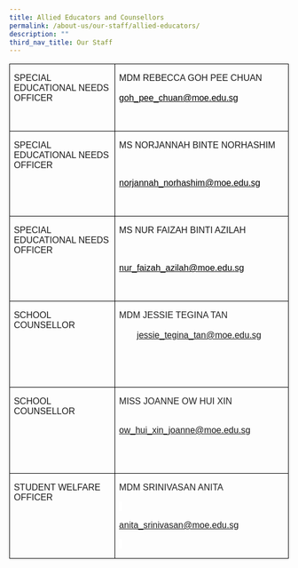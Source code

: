 ```yaml
---
title: Allied Educators and Counsellors
permalink: /about-us/our-staff/allied-educators/
description: ""
third_nav_title: Our Staff
---
```

<table class="MsoTableGrid" border="1" cellspacing="0" cellpadding="0" style="border-collapse:collapse;border:none;mso-border-alt:solid windowtext .5pt;
 mso-yfti-tbllook:1184;mso-padding-alt:0in 5.4pt 0in 5.4pt"><tbody><tr style="mso-yfti-irow:0;mso-yfti-firstrow:yes"><td width="319" valign="top" style="width:239.4pt;border:solid windowtext 1.0pt;
  mso-border-alt:solid windowtext .5pt;padding:0in 5.4pt 0in 5.4pt"><p class="MsoNormal"><span style="font-family:&quot;Arial&quot;,sans-serif">SPECIAL EDUCATIONAL NEEDS OFFICER</span></p></td><td width="319" valign="top" style="width:239.4pt;border:solid windowtext 1.0pt;
  border-left:none;mso-border-left-alt:solid windowtext .5pt;mso-border-alt:
  solid windowtext .5pt;padding:0in 5.4pt 0in 5.4pt"><p class="MsoNormal"><span style="font-family:&quot;Arial&quot;,sans-serif">MDM REBECCA GOH PEE CHUAN<br><br><a href="mailto:goh_pee_chuan@moe.edu.sg"><span style="color:windowtext">goh_pee_chuan@moe.edu.sg</span></a></span></p><p class="MsoNormal"><span style="font-family:&quot;Arial&quot;,sans-serif">&nbsp;</span></p></td></tr><tr style="mso-yfti-irow:1"><td width="319" valign="top" style="width:239.4pt;border:solid windowtext 1.0pt;
  border-top:none;mso-border-top-alt:solid windowtext .5pt;mso-border-alt:solid windowtext .5pt;
  padding:0in 5.4pt 0in 5.4pt"><p class="MsoNormal"><span style="font-family:&quot;Arial&quot;,sans-serif">SPECIAL EDUCATIONAL NEEDS OFFICER</span></p></td><td width="319" valign="top" style="width:239.4pt;border-top:none;border-left:
  none;border-bottom:solid windowtext 1.0pt;border-right:solid windowtext 1.0pt;
  mso-border-top-alt:solid windowtext .5pt;mso-border-left-alt:solid windowtext .5pt;
  mso-border-alt:solid windowtext .5pt;padding:0in 5.4pt 0in 5.4pt"><p class="MsoNormal"><span style="font-family:&quot;Arial&quot;,sans-serif">MS NORJANNAH BINTE NORHASHIM</span></p><p class="MsoNormal" align="center" style="text-align:center"><span style="font-family:&quot;Arial&quot;,sans-serif">&nbsp;</span></p><p class="MsoNormal"><span style="font-family:&quot;Arial&quot;,sans-serif"><a href="mailto:norjannah_norhashim@moe.edu.sg"><span style="color:windowtext">norjannah_norhashim@moe.edu.sg</span></a></span></p><p class="MsoNormal"><span style="font-family:&quot;Arial&quot;,sans-serif">&nbsp;</span></p></td></tr><tr style="mso-yfti-irow:2"><td width="319" valign="top" style="width:239.4pt;border:solid windowtext 1.0pt;
  border-top:none;mso-border-top-alt:solid windowtext .5pt;mso-border-alt:solid windowtext .5pt;
  padding:0in 5.4pt 0in 5.4pt"><p class="MsoNormal"><span style="font-family:&quot;Arial&quot;,sans-serif">SPECIAL EDUCATIONAL NEEDS OFFICER</span></p></td><td width="319" valign="top" style="width:239.4pt;border-top:none;border-left:
  none;border-bottom:solid windowtext 1.0pt;border-right:solid windowtext 1.0pt;
  mso-border-top-alt:solid windowtext .5pt;mso-border-left-alt:solid windowtext .5pt;
  mso-border-alt:solid windowtext .5pt;padding:0in 5.4pt 0in 5.4pt"><p class="MsoNormal"><span style="font-family:&quot;Arial&quot;,sans-serif">MS NUR FAIZAH BINTI AZILAH</span></p><p class="MsoNormal" align="center" style="text-align:center"><span style="font-family:&quot;Arial&quot;,sans-serif">&nbsp;</span></p><p class="MsoNormal"><span style="font-family:&quot;Arial&quot;,sans-serif"><a href="mailto:nur_faizah_azilah@moe.edu.sg"><span style="color:windowtext">nur_faizah_azilah@moe.edu.sg</span></a></span></p><p class="MsoNormal"><span style="font-family:&quot;Arial&quot;,sans-serif">&nbsp;</span></p></td></tr><tr style="mso-yfti-irow:3"><td width="319" valign="top" style="width:239.4pt;border:solid windowtext 1.0pt;
  border-top:none;mso-border-top-alt:solid windowtext .5pt;mso-border-alt:solid windowtext .5pt;
  padding:0in 5.4pt 0in 5.4pt"><p class="MsoNormal"><span style="font-family:&quot;Arial&quot;,sans-serif">SCHOOL COUNSELLOR</span></p></td><td width="319" valign="top" style="width:239.4pt;border-top:none;border-left:
  none;border-bottom:solid windowtext 1.0pt;border-right:solid windowtext 1.0pt;
  mso-border-top-alt:solid windowtext .5pt;mso-border-left-alt:solid windowtext .5pt;
  mso-border-alt:solid windowtext .5pt;padding:0in 5.4pt 0in 5.4pt"><p class="MsoNormal"><span style="font-family:&quot;Arial&quot;,sans-serif;color:#222222;
  background:white">MDM JESSIE TEGINA TAN</span><span style="font-family:
  &quot;Arial&quot;,sans-serif;color:#222222"><br style="box-sizing: border-box;
  overflow-wrap: break-word;border-color:var(--chakra-colors-chakra-border-color);
  font-variant-ligatures: normal;font-variant-caps: normal;orphans: 2;
  widows: 2;-webkit-text-stroke-width: 0px;text-decoration-thickness: initial;
  text-decoration-style: initial;text-decoration-color: initial;word-spacing:
  0px"><br style="box-sizing: border-box;overflow-wrap: break-word;border-color:
  var(--chakra-colors-chakra-border-color);font-variant-ligatures: normal;
  font-variant-caps: normal;orphans: 2;widows: 2;-webkit-text-stroke-width: 0px;
  text-decoration-thickness: initial;text-decoration-style: initial;text-decoration-color: initial;
  word-spacing:0px"></span><span style="font-family:&quot;Arial&quot;,sans-serif"><a href="mailto:jessie_tegina_tan@moe.edu.sg" style="box-sizing: border-box;
  overflow-wrap: break-word;border-color:var(--chakra-colors-chakra-border-color);
  margin:2rem;font-variant-ligatures: normal;font-variant-caps: normal;
  orphans: 2;widows: 2;-webkit-text-stroke-width: 0px;word-spacing:0px">jessie_tegina_tan@moe.edu.sg</a></span></p><p class="MsoNormal"><span style="font-family:&quot;Arial&quot;,sans-serif">&nbsp;</span></p><p class="MsoNormal"><span style="font-family:&quot;Arial&quot;,sans-serif">&nbsp;</span></p></td></tr><tr style="mso-yfti-irow:4"><td width="319" valign="top" style="width:239.4pt;border:solid windowtext 1.0pt;
  border-top:none;mso-border-top-alt:solid windowtext .5pt;mso-border-alt:solid windowtext .5pt;
  padding:0in 5.4pt 0in 5.4pt"><p class="MsoNormal"><span style="font-family:&quot;Arial&quot;,sans-serif">SCHOOL COUNSELLOR</span></p><p class="MsoNormal"><span style="font-family:&quot;Arial&quot;,sans-serif">&nbsp;</span></p></td><td width="319" valign="top" style="width:239.4pt;border-top:none;border-left:
  none;border-bottom:solid windowtext 1.0pt;border-right:solid windowtext 1.0pt;
  mso-border-top-alt:solid windowtext .5pt;mso-border-left-alt:solid windowtext .5pt;
  mso-border-alt:solid windowtext .5pt;padding:0in 5.4pt 0in 5.4pt"><p class="MsoNormal"><span style="font-family:&quot;Arial&quot;,sans-serif;color:#222222;
  background:white">MISS JOANNE OW HUI XIN</span><span style="font-family:
  &quot;Arial&quot;,sans-serif;color:#222222"><br style="mso-special-character:line-break;
  box-sizing: border-box;overflow-wrap: break-word;border-color:var(--chakra-colors-chakra-border-color);
  font-variant-ligatures: normal;font-variant-caps: normal;orphans: 2;
  widows: 2;-webkit-text-stroke-width: 0px;text-decoration-thickness: initial;
  text-decoration-style: initial;text-decoration-color: initial;word-spacing:
  0px"><br style="mso-special-character:line-break"></span></p><p class="MsoNormal"><span style="font-family:&quot;Arial&quot;,sans-serif;color:#222222"><a href="mailto:ow_hui_xin_joanne@moe.edu.sg">ow_hui_xin_joanne@moe.edu.sg</a></span></p><p class="MsoNormal"><span style="font-family:&quot;Arial&quot;,sans-serif;color:#222222"><br style="mso-special-character:line-break"><br style="mso-special-character:line-break"></span><span style="font-family:&quot;Arial&quot;,sans-serif"></span></p></td></tr><tr style="mso-yfti-irow:5;mso-yfti-lastrow:yes"><td width="319" valign="top" style="width:239.4pt;border:solid windowtext 1.0pt;
  border-top:none;mso-border-top-alt:solid windowtext .5pt;mso-border-alt:solid windowtext .5pt;
  padding:0in 5.4pt 0in 5.4pt"><p class="MsoNormal"><span style="font-family:&quot;Arial&quot;,sans-serif">STUDENT WELFARE OFFICER</span></p></td><td width="319" valign="top" style="width:239.4pt;border-top:none;border-left:
  none;border-bottom:solid windowtext 1.0pt;border-right:solid windowtext 1.0pt;
  mso-border-top-alt:solid windowtext .5pt;mso-border-left-alt:solid windowtext .5pt;
  mso-border-alt:solid windowtext .5pt;padding:0in 5.4pt 0in 5.4pt"><p class="MsoNormal"><span style="font-family:&quot;Arial&quot;,sans-serif;color:#222222;
  background:white">MDM SRINIVASAN ANITA</span></p><p class="MsoNormal"><span style="font-family:&quot;Arial&quot;,sans-serif;color:#222222;
  background:white">&nbsp;</span></p><p class="MsoNormal"><span style="font-family:&quot;Arial&quot;,sans-serif;color:#222222;
  background:white"><a href="mailto:anita_srinivasan@moe.edu.sg">anita_srinivasan@moe.edu.sg</a></span></p><p class="MsoNormal"><span style="font-family:&quot;Arial&quot;,sans-serif;color:#222222;
  background:white">&nbsp;</span></p></td></tr></tbody></table>